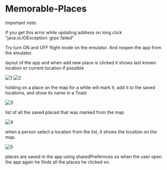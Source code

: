# Memorable-Places

important note:

if you get this error while updating address on long click "java.io.IOException: grpc failed"

Try turn ON and OFF flight mode on the emulator.  And reopen the app from the emulator.

layout of the app and when add new place is clicked it shows last known location or current location if possible

![1](https://user-images.githubusercontent.com/60838458/147184651-d332342b-a5f0-487a-a255-ebf9cce61223.png) ![2](https://user-images.githubusercontent.com/60838458/147184691-b99b3858-4ba7-417d-9f74-9294b166142b.png)

holding on a place on the map for a while will mark it, add it to the saved locations, and show its name in a Toast

![3](https://user-images.githubusercontent.com/60838458/147184733-ec2b4b4c-c36e-4807-a3e7-780512509575.png)

list of all the saved placed that was marked from the map

![4](https://user-images.githubusercontent.com/60838458/147184763-0e9810b7-b3e5-4bf5-ab99-88454ca60dd7.png)

when a person select a location from the list, it shows the location on the map.

![5](https://user-images.githubusercontent.com/60838458/147184794-aa494a25-f436-4b32-b442-7cdd57f653ac.png)

places are saved in the app using sharedPrefernces so when the user open the app again he finds all the places he clicked on.
